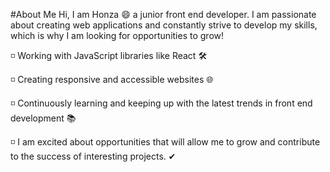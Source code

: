 #About Me
Hi, I am Honza 😄 a junior front end developer.
I am passionate about creating web applications and constantly strive to develop my skills, which is why I am looking for opportunities to grow!






◽  Working with JavaScript libraries like React 🛠️

◽  Creating responsive and accessible websites 🌐

◽  Continuously learning and keeping up with the latest trends in front end development 📚

◽  I am excited about opportunities that will allow me to grow and contribute to the success of interesting projects. ✔

